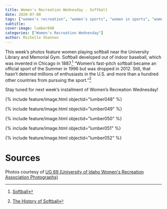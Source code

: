 ```yaml
---
title: Women's Recreation Wednesday - Softball
date: 2020-07-08
tags: ["women's recreation", "women's sports", "women in sports", "women", "women athletes"]
subtitle: 
cover-image: lumber048
categories: ["Women's Recreation Wednesday"]
author: Michelle Shannon
---
```


This week’s photos feature women playing softball near
the University Library and Memorial Gym. Softball developed out of indoor
baseball, which was invented in Chicago in 1887.[^1] “Women’s fast-pitch softball became an official sport of the Summer in 1996 but
was dropped in 2012. Still, that hasn’t deterred millions of enthusiasts in the
U.S. and more than a hundred other countries from pursuing the sport.”[^2]

Stay tuned for next week’s installment of Women’s
Recreation Wednesday!

{% include feature/image.html objectid="lumber048" %}

{% include feature/image.html objectid="lumber049" %}

{% include feature/image.html objectid="lumber050" %}

{% include feature/image.html objectid="lumber051" %}

{% include feature/image.html objectid="lumber052" %}

# Sources

Photos courtesy of [UG 69 (University of Idaho Women's Recreation Association Photographs)](http://archiveswest.orbiscascade.org/ark:/80444/xv152953/op=fstyle.aspx?t=k&amp;q=)

[^1]: [Softball](https://www.britannica.com/sports/softball)

[^2]: [The History of Softball](https://www.thoughtco.com/brief-history-of-softball-4071873)